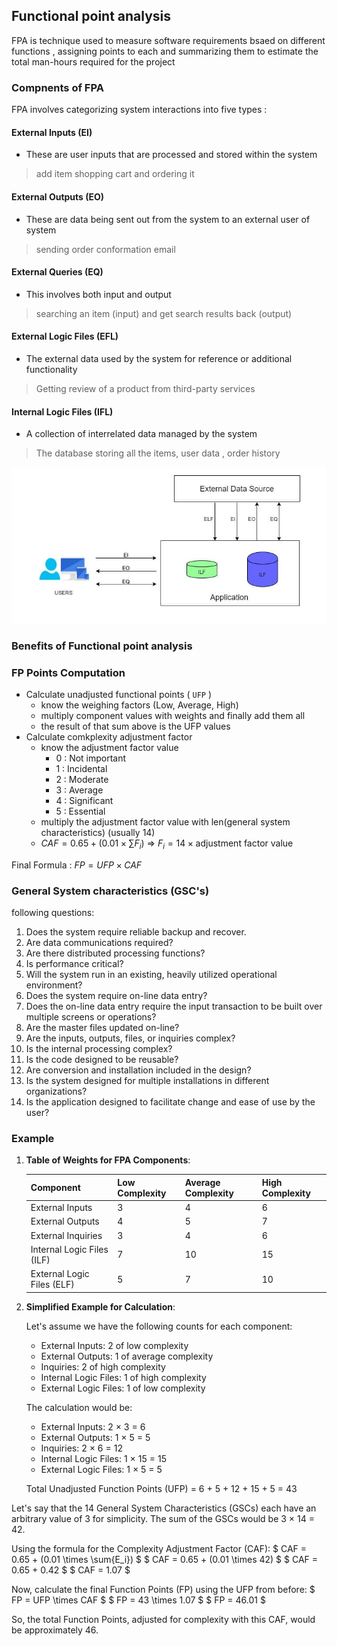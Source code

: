## Functional point analysis

FPA is technique used to measure software requirements bsaed on different functions , assigning points to each and summarizing them to estimate the total man-hours required for the project 

### Compnents of FPA 
FPA involves categorizing system interactions into five types : 

#### External Inputs (EI) 
- These are user inputs that are processed and stored within the system 
> add item shopping cart and ordering it
#### External Outputs (EO)
- These are data being sent out from the system to an external user of system
> sending order conformation email 
#### External Queries (EQ)
- This involves both input and output
> searching an item (input) and get search results back (output)
#### External Logic Files (EFL)
- The external data used by the system for reference or additional functionality
> Getting review of a product from third-party services
#### Internal Logic Files (IFL)
- A collection of interrelated data managed by the system
> The database storing all the items, user data , order history

![Alt text](FPAComponents.jpg)

### Benefits of Functional point analysis 

### FP Points Computation
- Calculate unadjusted functional points ( `UFP` )
    - know the weighing factors (Low, Average, High)
    - multiply component values with weights and finally add them all 
    - the result of that sum above is the UFP values
- Calculate comkplexity adjustment factor 
    - know the adjustment factor value
        - 0 : Not important
        - 1 : Incidental 
        - 2 : Moderate 
        - 3 : Average
        - 4 : Significant
        - 5 : Essential
    - multiply the adjustment factor value with len(general system characteristics) (usually 14)
    - $CAF = 0.65 + (0.01 \times \sum{F_i})$ => $F_i = 14 \times \text{adjustment factor value}$

Final Formula : $FP = UFP \times CAF$

### General System characteristics (GSC's)
following questions:
1. Does the system require reliable backup and recover.
2. Are data communications required?
3. Are there distributed processing functions?
4. Is performance critical?
5. Will the system run in an existing, heavily utilized operational environment?
6. Does the system require on-line data entry?
7. Does the on-line data entry require the input transaction to be built over multiple screens or operations?
8. Are the master files updated on-line?
9. Are the inputs, outputs, files, or inquiries complex?
10. Is the internal processing complex?
11. Is the code designed to be reusable?
12. Are conversion and installation included in the design?
13. Is the system designed for multiple installations in different organizations?
14. Is the application designed to facilitate change and ease of use by the user?
### Example

1. **Table of Weights for FPA Components**:

   | Component        | Low Complexity | Average Complexity | High Complexity |
   |------------------|----------------|--------------------|-----------------|
   | External Inputs  | 3              | 4                  | 6               |
   | External Outputs | 4              | 5                  | 7               |
   | External Inquiries| 3              | 4                  | 6               |
   | Internal Logic Files (ILF) | 7    | 10                 | 15              |
   | External Logic Files (ELF) | 5    | 7                  | 10              |

2. **Simplified Example for Calculation**:

   Let's assume we have the following counts for each component:
   - External Inputs: 2 of low complexity
   - External Outputs: 1 of average complexity
   - Inquiries: 2 of high complexity
   - Internal Logic Files: 1 of high complexity
   - External Logic Files: 1 of low complexity

   The calculation would be:
   - External Inputs: 2 × 3 = 6
   - External Outputs: 1 × 5 = 5
   - Inquiries: 2 × 6 = 12
   - Internal Logic Files: 1 × 15 = 15
   - External Logic Files: 1 × 5 = 5

   Total Unadjusted Function Points (UFP) = 6 + 5 + 12 + 15 + 5 = 43

Let's say that the 14 General System Characteristics (GSCs) each have an arbitrary value of 3 for simplicity. The sum of the GSCs would be 3 × 14 = 42.

Using the formula for the Complexity Adjustment Factor (CAF):
$ CAF = 0.65 + (0.01 \times \sum{E_i}) $
$ CAF = 0.65 + (0.01 \times 42) $
$ CAF = 0.65 + 0.42 $
$ CAF = 1.07 $

Now, calculate the final Function Points (FP) using the UFP from before:
$ FP = UFP \times CAF $
$ FP = 43 \times 1.07 $
$ FP = 46.01 $

So, the total Function Points, adjusted for complexity with this CAF, would be approximately 46.


















